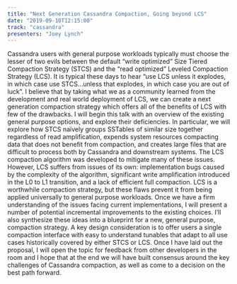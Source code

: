 ```yaml
---
title: "Next Generation Cassandra Compaction, Going beyond LCS"
date: "2019-09-10T12:15:00"
track: "cassandra"
presenters: "Joey Lynch"
---
```


Cassandra users with general purpose workloads typically must choose the lesser of two evils between the default “write optimized”  Size Tiered Compaction Strategy (STCS) and the “read optimized” Leveled Compaction Strategy (LCS). It is typical these days to hear “use LCS unless it explodes, in which case use STCS…unless that explodes, in which case you are out of luck”. I believe that by taking what we as a community learned from the development and real world deployment of LCS, we can create a next generation compaction strategy which offers all of the benefits of LCS with few of the drawbacks. I will begin this talk with an overview of the existing general purpose options, and explore their deficiencies. In particular, we will explore how STCS naïvely groups SSTables of similar size together regardless of read amplification, expends system resources compacting data that does not benefit from compaction, and creates large files that are difficult to process both by Cassandra and downstream systems. The LCS compaction algorithm was developed to mitigate many of these issues. However, LCS suffers from issues of its own: implementation bugs caused by the complexity of the algorithm, significant write amplification introduced in the L0 to L1 transition, and a lack of efficient full compaction. LCS is a worthwhile compaction strategy, but these flaws prevent it from being applied universally to general purpose workloads. Once we have a firm understanding of the issues facing current implementations, I will present a number of potential incremental improvements to the existing choices. I’ll also synthesize these ideas into a blueprint for a new, general purpose, compaction strategy.  A key design consideration is to offer users a single compaction interface with easy to understand tunables that adapt to all use cases historically covered by either STCS or LCS. Once I have laid out the proposal, I will open the topic for feedback from other developers in the room and I hope that at the end we will have built consensus around the key challenges of Cassandra compaction, as well as come to a decision on the best path forward.